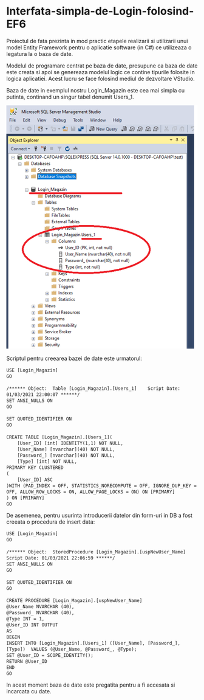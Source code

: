 # Interfata-simpla-de-Login-folosind-EF6

  Proiectul de fata prezinta in mod practic etapele realizarii si utilizarii unui model Entity Framework pentru o aplicatie software (in C#) ce utilizeaza o legatura la o baza de date.

  Modelul de programare centrat pe baza de date, presupune ca baza de date este creata si apoi se genereaza modelul logic ce contine tipurile folosite in logica aplicatiei.
Acest lucru se face folosind mediul de dezvoltare VStudio. 

Baza de date in exemplul nostru Login_Magazin este cea mai simpla cu putinta, continand un singur tabel denumit Users_1.

![](Login_Magazin-dbo.png)


Scriptul pentru creearea bazei de date este urmatorul:
```
USE [Login_Magazin]
GO

/****** Object:  Table [Login_Magazin].[Users_1]    Script Date: 01/03/2021 22:00:07 ******/
SET ANSI_NULLS ON
GO

SET QUOTED_IDENTIFIER ON
GO

CREATE TABLE [Login_Magazin].[Users_1](
	[User_ID] [int] IDENTITY(1,1) NOT NULL,
	[User_Name] [nvarchar](40) NOT NULL,
	[Password_] [nvarchar](40) NOT NULL,
	[Type] [int] NOT NULL,
PRIMARY KEY CLUSTERED 
(
	[User_ID] ASC
)WITH (PAD_INDEX = OFF, STATISTICS_NORECOMPUTE = OFF, IGNORE_DUP_KEY = OFF, ALLOW_ROW_LOCKS = ON, ALLOW_PAGE_LOCKS = ON) ON [PRIMARY]
) ON [PRIMARY]
GO
```
De asemenea, pentru usurinta introducerii datelor din form-uri in DB a fost creeata o procedura de insert data:

```
USE [Login_Magazin]
GO

/****** Object:  StoredProcedure [Login_Magazin].[uspNewUser_Name]    Script Date: 01/03/2021 22:06:59 ******/
SET ANSI_NULLS ON
GO

SET QUOTED_IDENTIFIER ON
GO

CREATE PROCEDURE [Login_Magazin].[uspNewUser_Name]  
@User_Name NVARCHAR (40),  
@Password_ NVARCHAR (40),  
@Type INT = 1,
@User_ID INT OUTPUT
AS  
BEGIN  
INSERT INTO [Login_Magazin].[Users_1] ([User_Name], [Password_], [Type])  VALUES (@User_Name, @Password_, @Type);  
SET @User_ID = SCOPE_IDENTITY();  
RETURN @User_ID  
END   
GO
```
In acest moment baza de date este pregatita pentru a fi accesata si incarcata cu date. 
